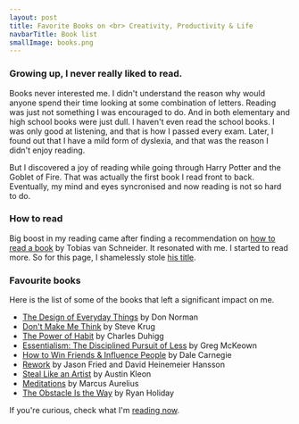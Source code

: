 ```yaml
---
layout: post
title: Favorite Books on <br> Creativity, Productivity & Life
navbarTitle: Book list
smallImage: books.png
---
```


### Growing up, I never really liked to read.
Books never interested me. I didn't understand the reason why would anyone spend their time looking at some combination of letters. Reading was just not something I was encouraged to do. And in both elementary and high school books were just dull. I haven't even read the school books. I was only good at listening, and that is how I passed every exam. Later, I found out that I have a mild form of dyslexia, and that was the reason I didn't enjoy reading.

But I discovered a joy of reading while going through Harry Potter and the Goblet of Fire. That was actually the first book I read front to back. Eventually, my mind and eyes syncronised and now reading is not so hard to do.  

### How to read
Big boost in my reading came after finding a recommendation on [how to read a book](https://www.vanschneider.com/how-to-read-a-book) by Tobias van Schneider. It resonated with me. I started to read more. So for this page, I shamelessly stole [his title](https://www.vanschneider.com/my-favorite-books-on-creativity-productivity-life).

### Favourite books
Here is the list of some of the books that left a significant impact on me.
- [The Design of Everyday Things](https://www.amazon.com/dp/0465050654/ref=cm_sw_em_r_mt_dp_U_tD.DDbDTEQ8WX) by Don Norman
- [Don't Make Me Think](https://www.amazon.com/dp/0321965515/ref=cm_sw_em_r_mt_dp_U_l09DDb3DWYFFJ) by Steve Krug
- [The Power of Habit](https://www.amazon.com/dp/081298160X/ref=cm_sw_em_r_mt_dp_U_n09DDbG1DZS8M) by Charles Duhigg
- [Essentialism: The Disciplined Pursuit of Less](https://www.amazon.com/dp/0804137382/ref=cm_sw_em_r_mt_dp_U_o09DDb4ZF3KWQ) by Greg McKeown
- [How to Win Friends & Influence People](https://www.amazon.com/dp/0671027034/ref=cm_sw_em_r_mt_dp_U_p09DDb8PQKRCY) by Dale Carnegie
- [Rework](https://www.amazon.com/dp/0307463745/ref=cm_sw_em_r_mt_dp_U_q09DDbMPNBHWF) by Jason Fried and David Heinemeier Hansson
- [Steal Like an Artist](https://www.amazon.com/dp/0761169253/ref=cm_sw_em_r_mt_dp_U_P09DDb6QAMPZS) by Austin Kleon
- [Meditations]() by Marcus Aurelius
- [The Obstacle Is the Way](https://www.amazon.com/dp/1591846358/ref=cm_sw_em_r_mt_dp_U_y39DDbKT9ZE38) by Ryan Holiday

If you're curious, check what I'm [reading now](/now#reading).

<!-- ### Book wishlist
- Test -->

<script>
import simg from '@/theme/components/simg.vue'
export default {
  components: {
    simg
  }
}
</script>
<style lang="stylus">
.book-list
  .small-image
    width 198px
    bottom: 10vh;
    left: -18vw;
</style>
 